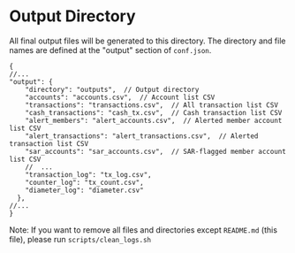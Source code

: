 # Output Directory

All final output files will be generated to this directory. The directory and file names are defined at the "output" section of `conf.json`.

```json5
{
//...
"output": {
    "directory": "outputs",  // Output directory
    "accounts": "accounts.csv",  // Account list CSV
    "transactions": "transactions.csv",  // All transaction list CSV
    "cash_transactions": "cash_tx.csv",  // Cash transaction list CSV
    "alert_members": "alert_accounts.csv",  // Alerted member account list CSV
    "alert_transactions": "alert_transactions.csv",  // Alerted transaction list CSV
    "sar_accounts": "sar_accounts.csv",  // SAR-flagged member account list CSV
    //  ...
    "transaction_log": "tx_log.csv",
    "counter_log": "tx_count.csv",
    "diameter_log": "diameter.csv"
  },
//...
}
```

Note: If you want to remove all files and directories except `README.md` (this file), please run `scripts/clean_logs.sh`

